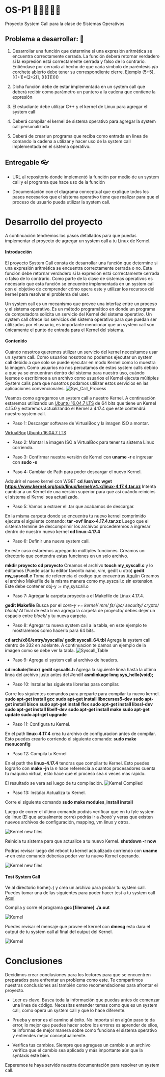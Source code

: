 # OS-P1  👩‍💻🧑🏻‍💻
Proyecto System Call para la clase de Sistemas Operativos

## Problema a desarrollar: 🤖
1. Desarrollar una función que determine si una expresión aritmética se encuentra correctamente
cerrada. La función deberá retornar verdadero si la expresión está correctamente cerrada y falso de lo
contrario. Entiéndase por cerrada al hecho de que cada símbolo de paréntesis y/o corchete abierto debe tener
su correspondiente cierre. Ejemplo (5+5), [(1+1)*(2+2)], (((([1]))))

2. Dicha función debe de estar implementada en un system call que deberá recibir como parámetro un
puntero a la cadena que contiene la expresión

3. El estudiante debe utilizar C++ y el kernel de Linux para agregar el system call

4. Deberá compilar el kernel de sistema operativo para agregar la system call personalizada

5. Deberá de crear un programa que reciba como entrada en línea de comando la cadena a utilizar y
hacer uso de la system call implementada en el sistema operativo. 

## Entregable 👓
- URL al repositorio donde implementó la función por medio de un system call y el programa que
hace uso de la función

- Documentación con el diagrama conceptual que explique todos los pasos necesarios que el
sistema operativo tiene que realizar para que el proceso de usuario pueda utilizar la system call. 

# Desarrollo del proyecto
A continuación tendremos los pasos detallados para que puedas implementar el proyecto de agregar un system call a tu Linux de Kernel.

#### Introducción
El proyecto System Call consta de desarrollar una función que determine si una expresión aritmética se encuentra correctamente cerrada o no. Esta función debe retornar verdadero si la expresión está correctamente cerrada o falso de lo contrario. Como parte de la clase de sistemas operativos es necesario que esta función se encuentre implementada en un system call con el objetivo de comprender cómo opera este y utilizar los recursos del kernel para resolver el problema del user.

Un system call es un mecanismo que provee una interfaz entre un proceso y el sistema operativo. Es un método programático en donde un programa de computadora solicita un servicio del Kernel del sistema operativo. Un system call ofrece los servicios del sistema operativo para que puedan ser utilizados por el usuario, es importante mencionar que un system call son únicamente el punto de entrada para el Kernel del sistema.

#### Contenido
Cuándo nosotros queremos utilizar un servicio del kernel necesitamos usar un system call. Como usuarios nosotros no podemos ejecutar un system call debido a que solo se puede ejecutar en modo Kernel como lo muestra la imagen. Como usuarios no nos percatamos de estos system calls debido a que ya se encuentran dentro del sistema para nuestro uso, cuándo leemos o escribimos a un archivo como usuarios el Kernel ejecuta múltiples System calls para que nosotros podamos utilizar estos servicios en las aplicaciones convencionales.
![Sys_Call_Process](https://www.guru99.com/images/1/121119_0451_SystemCalli3.png)

Veamos como agregamos un system call a nuestro Kernel. A continuación estaremos utilizando un [Ubuntu 16.04.7 LTS](https://releases.ubuntu.com/xenial/) de 64 bits que tiene un Kernel 4.15.0 y estaremos actualizando el Kernel a 4.17.4 que este contendrá nuestro system call.

- Paso 1: Descargar software de VirtualBox y la imagen ISO a montar.


[VirtualBox](https://www.virtualbox.org/wiki/Downloads)
[Ubuntu 16.04.7 LTS](https://releases.ubuntu.com/xenial/)

- Paso 2: Montar la imagen ISO a VirtualBox para tener tu sistema Linux corriendo.

- Paso 3: Confirmar nuestra versión de Kernel con **uname -r** e ingresar con **sudo -s**

- Paso 4: Cambiar de Path para poder descargar el nuevo Kernel.


 Adquirir el nuevo kernel con WGET
            **cd /usr/src**
            **wget https://www.kernel.org/pub/linux/kernel/v4.x/linux-4.17.4.tar.xz**
            Intenta cambiar a un Kernel de una versión superior para que así cuándo reinicies el sistema el Kernel sea actualizado.

- Paso 5: Vamos a extraer el .tar que acabamos de descargar.


 En la misma carpeta donde se encuentra tu nuevo kernel comprimido ejecuta el siguiente comando:
            **tar -xvf linux-4.17.4.tar.xz**
            Luego que el sistema termine de descomprimir los archivos procederemos a ingresar dentro de nuestro nuevo kernel
            **cd linux-4.17.4**

- Paso 6: Definir una nueva system call. 


En este caso estaremos agregando múltiples funciones. Creamos un directorio que contendra estas funciones en un solo archivo.


 **mkdir proyecto**
            **cd proyecto**
            Creamos el archivo **touch my_syscall.c** y lo editamos (Puede usar tu editor favorito nano, vim, gedit u otro) **gedit my_syscall.c**
            Toma de referencia el codigo que encuentras [Aquí](/Systems_Calls_C/C/my_syscall.c)\n
            Creamos el archivo Makefile de la misma manera como my_syscall.c sin extension. Este debe contener obj-y := my_syscall.o

- Paso 7: Agregar la carpeta proyecto a el Makefile de Linux 4.17.4.


**gedit Makefile** Busca por el *core-y += kernel/ mm/ fs/ ipc/ security/ crypto/ block/*
            Al final de esta linea agrega la carpeta de proyecto/ debes dejer un espacio entre *block/* y tu nueva carpeta.

- Paso 8: Agregar tu nueva system call a la tabla, en este ejemplo te mostraremos como hacerlo para 64 bits.


**cd arch/x86/entry/syscalls/**
            **gedit syscall_64.tbl**
            Agrega la system call dentro de 332 en adelante. A continuacion te damos un ejemplo de la imagen como se debe ver la tabla.
![Syscall_Table](https://github.com/lsophiagr/OS-P1/blob/main/src_Images/Screenshot%20(769).png)

- Paso 9: Agrega el system call al archivo de headers.


**cd include/linux/**
            **gedit syscalls.h**
            Agrega la siguiente linea hasta la ultima linea del archivo justo antes del #endif
            **asmlinkage long sys_hello(void);**

- Paso 10: Instalar las siguiente librerias para compilar.


Corre los siguientes comandos para preparte para compilar tu nuevo kernel.
            **sudo apt-get install gcc**
            **sudo apt-get install libncurses5-dev**
            **sudo apt-get install bison**
            **sudo apt-get install flex**
            **sudo apt-get install libssl-dev**
            **sudo apt-get install libelf-dev**
            **sudo apt-get install make**
            **sudo apt-get update**
            **sudo apt-get upgrade**

- Paso 11: Configura tu Kernel.


En el path **linux-4.17.4** crea tu archivo de configuracion antes de compilar. Esto puedes crearlo corriendo el siguiente comando: **sudo make menuconfig**

- Paso 12: Compila tu Kernel


En el path the **linux-4.17.4** tendras que compilar tu Kernel. Esto puedes lograrlo con **make -jn** la *n* hace referencia a cuantos procesadores cuenta tu maquina virtual, esto hace que el proceso sea *n* veces mas rapido.


El resultado se vera así luego de tu compilación.
![Kernel Compiled](https://github.com/lsophiagr/OS-P1/blob/main/src_Images/Screenshot%20(764).png)
- Paso 13: Instala/ Actualiza tu Kernel.


Corre el siguiente comando **sudo make modules_install install**

Luego de correr el último comando podrás verificar que en tu fyle system de linux (El que actualmente corre) podrás ir a */boot/* y veras que existen nuevos archivos de configuración, mapping, vm linux y otros.


![Kernel new files](https://github.com/lsophiagr/OS-P1/blob/main/src_Images/Screenshot%20(765).png)


Reinicia tu sistema para que actualice a tu nuevo Kernel.
**shutdown -r now**


Podras revisar luego del reboot tu kernel actualizado corriendo con **uname -r** en este comando deberías poder ver tu nuevo Kernel operando.


![Kernel new files](https://github.com/lsophiagr/OS-P1/blob/main/src_Images/Screenshot%20(768).png)


#### Test System Call
Ve al directorio home(~) y crea un archivo para probar tu system call.
Puedes tomar una de las siguientes para poder hacer test a tu system call [Aquí](https://github.com/lsophiagr/OS-P1/tree/main/Test_System_Calls_C)


Compila y corre el programa
**gcc [filename]**
**./a.out**


![Kernel ](https://github.com/lsophiagr/OS-P1/blob/main/src_Images/out.jpg)


Puedes revisar el mensaje que provee el kernel con **dmesg** esto dara el output de tu system call al final del output del Kernel.


![Kernel ](https://github.com/lsophiagr/OS-P1/blob/main/src_Images/kernel_out.jpg)


# Conclusiones
Decidimos crear conclusiones para los lectores para que se encuentren preparados para enfrentar un problema como este. Te compartimos nuestras conclusiones así también como recomendaciones para afrontar el proyecto.

- Leer es clave. Busca toda la información que puedas antes de comenzar una linea de código. Necesitas entender temas como que es un system call, como opera un system call y que lo hace diferente.

- Prueba y error es el camino al éxito. No importa si en algún paso te da error, lo mejor que puedes hacer sobre los errores es aprender de ellos, te informas de mejor manera sobre como funciona el sistema operativo y entiendes mejor conceptualmente.

- Verifica tus cambios. Siempre que agregues un cambio a un archivo verifica que el cambio sea aplicado y más importante aún que la syntaxis este bien. 


Esperemos te haya servido nuestra documentación para resolver un system call.